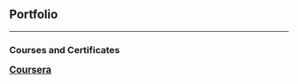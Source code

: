 ## Portfolio

---

### Courses and Certificates
  <a href="https://dutta-tanushree.github.io/pages/courses.md"><big><u><b>Coursera</b></u></big></a>


<!-- Remove above link if you don't want to attibute -->
